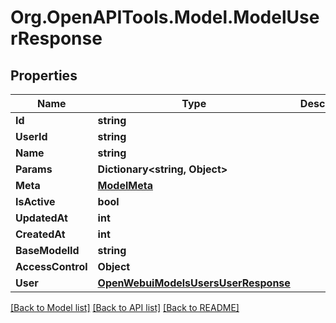 # Org.OpenAPITools.Model.ModelUserResponse

## Properties

Name | Type | Description | Notes
------------ | ------------- | ------------- | -------------
**Id** | **string** |  | 
**UserId** | **string** |  | 
**Name** | **string** |  | 
**Params** | **Dictionary&lt;string, Object&gt;** |  | 
**Meta** | [**ModelMeta**](ModelMeta.md) |  | 
**IsActive** | **bool** |  | 
**UpdatedAt** | **int** |  | 
**CreatedAt** | **int** |  | 
**BaseModelId** | **string** |  | [optional] 
**AccessControl** | **Object** |  | [optional] 
**User** | [**OpenWebuiModelsUsersUserResponse**](OpenWebuiModelsUsersUserResponse.md) |  | [optional] 

[[Back to Model list]](../../README.md#documentation-for-models) [[Back to API list]](../../README.md#documentation-for-api-endpoints) [[Back to README]](../../README.md)

